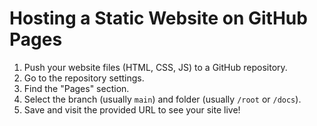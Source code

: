 # Hosting a Static Website on GitHub Pages

1. Push your website files (HTML, CSS, JS) to a GitHub repository.
2. Go to the repository settings.
3. Find the "Pages" section.
4. Select the branch (usually `main`) and folder (usually `/root` or `/docs`).
5. Save and visit the provided URL to see your site live!
